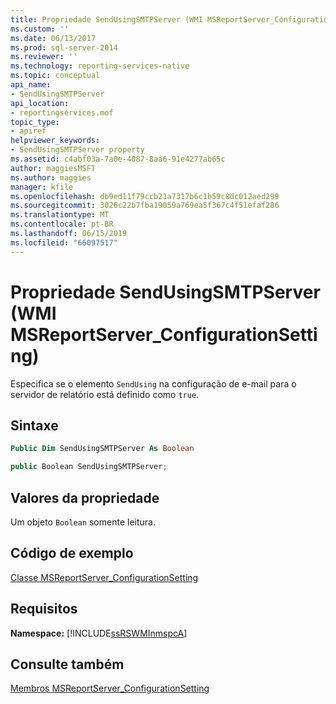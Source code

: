 ```yaml
---
title: Propriedade SendUsingSMTPServer (WMI MSReportServer_ConfigurationSetting) | Microsoft Docs
ms.custom: ''
ms.date: 06/13/2017
ms.prod: sql-server-2014
ms.reviewer: ''
ms.technology: reporting-services-native
ms.topic: conceptual
api_name:
- SendUsingSMTPServer
api_location:
- reportingservices.mof
topic_type:
- apiref
helpviewer_keywords:
- SendUsingSMTPServer property
ms.assetid: c4abf03a-7a0e-4087-8aa6-91e4277ab65c
author: maggiesMSFT
ms.author: maggies
manager: kfile
ms.openlocfilehash: db9ed11f79ccb21a7317b6c1b59c8dc012aed299
ms.sourcegitcommit: 3026c22b7fba19059a769ea5f367c4f51efaf286
ms.translationtype: MT
ms.contentlocale: pt-BR
ms.lasthandoff: 06/15/2019
ms.locfileid: "66097517"
---
```

# <a name="sendusingsmtpserver-property-wmi-msreportserverconfigurationsetting"></a>Propriedade SendUsingSMTPServer (WMI MSReportServer_ConfigurationSetting)
  Especifica se o elemento `SendUsing` na configuração de e-mail para o servidor de relatório está definido como `true`.  
  
## <a name="syntax"></a>Sintaxe  
  
```vb  
Public Dim SendUsingSMTPServer As Boolean  
```  
  
```csharp  
public Boolean SendUsingSMTPServer;  
```  
  
## <a name="property-values"></a>Valores da propriedade  
 Um objeto `Boolean` somente leitura.  
  
## <a name="example-code"></a>Código de exemplo  
 [Classe MSReportServer_ConfigurationSetting](msreportserver-configurationsetting-class.md)  
  
## <a name="requirements"></a>Requisitos  
 **Namespace:** [!INCLUDE[ssRSWMInmspcA](../../includes/ssrswminmspca-md.md)]  
  
## <a name="see-also"></a>Consulte também  
 [Membros MSReportServer_ConfigurationSetting](msreportserver-configurationsetting-members.md)  
  
  
